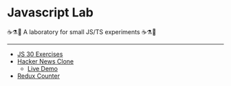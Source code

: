 # Javascript Lab

☕⚗🔬 A laboratory for small JS/TS experiments ☕⚗🔬

---
+ [JS 30 Exercises](./js_30)
+ [Hacker News Clone](./hackernews-react-clone)
  + [Live Demo](https://square-box.surge.sh)
+ [Redux Counter](./reduxcounter)

